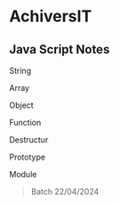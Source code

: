 # AchiversIT

## Java Script Notes

String 

Array

Object

Function

Destructur

Prototype

Module

> Batch 22/04/2024